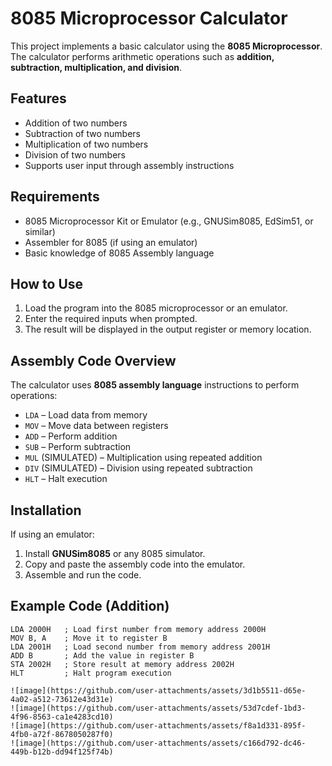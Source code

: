 # 8085 Microprocessor Calculator

This project implements a basic calculator using the **8085 Microprocessor**. The calculator performs arithmetic operations such as **addition, subtraction, multiplication, and division**.

## Features
- Addition of two numbers
- Subtraction of two numbers
- Multiplication of two numbers
- Division of two numbers
- Supports user input through assembly instructions

## Requirements
- 8085 Microprocessor Kit or Emulator (e.g., GNUSim8085, EdSim51, or similar)
- Assembler for 8085 (if using an emulator)
- Basic knowledge of 8085 Assembly language

## How to Use
1. Load the program into the 8085 microprocessor or an emulator.
2. Enter the required inputs when prompted.
3. The result will be displayed in the output register or memory location.

## Assembly Code Overview
The calculator uses **8085 assembly language** instructions to perform operations:
- `LDA` – Load data from memory
- `MOV` – Move data between registers
- `ADD` – Perform addition
- `SUB` – Perform subtraction
- `MUL` (SIMULATED) – Multiplication using repeated addition
- `DIV` (SIMULATED) – Division using repeated subtraction
- `HLT` – Halt execution

## Installation
If using an emulator:
1. Install **GNUSim8085** or any 8085 simulator.
2. Copy and paste the assembly code into the emulator.
3. Assemble and run the code.

## Example Code (Addition)
```assembly
LDA 2000H   ; Load first number from memory address 2000H
MOV B, A    ; Move it to register B
LDA 2001H   ; Load second number from memory address 2001H
ADD B       ; Add the value in register B
STA 2002H   ; Store result at memory address 2002H
HLT         ; Halt program execution

![image](https://github.com/user-attachments/assets/3d1b5511-d65e-4a02-a512-73612e43d31e)
![image](https://github.com/user-attachments/assets/53d7cdef-1bd3-4f96-8563-ca1e4283cd10)
![image](https://github.com/user-attachments/assets/f8a1d331-895f-4fb0-a72f-8678050287f0)
![image](https://github.com/user-attachments/assets/c166d792-dc46-449b-b12b-dd94f125f74b)


